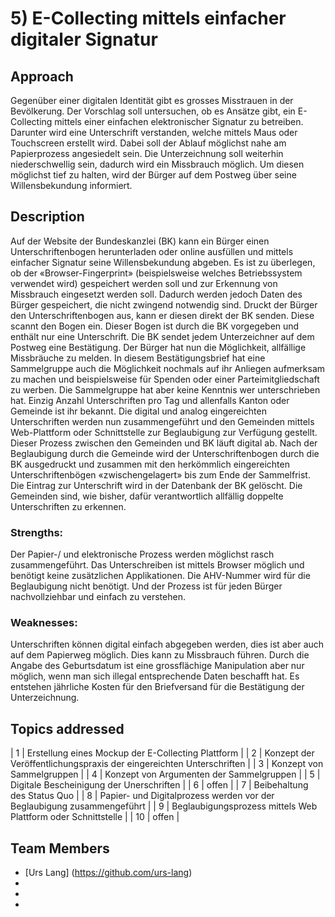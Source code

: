 # 5) E-Collecting mittels einfacher digitaler Signatur

## Approach

Gegenüber einer digitalen Identität gibt es grosses Misstrauen in der Bevölkerung. Der Vorschlag soll untersuchen, ob es Ansätze gibt, ein E-Collecting mittels einer einfachen elektronischer Signatur zu betreiben. Darunter wird eine Unterschrift verstanden, welche mittels Maus oder Touchscreen erstellt wird. Dabei soll der Ablauf möglichst nahe am Papierprozess angesiedelt sein. Die Unterzeichnung soll weiterhin niederschwellig sein, dadurch wird ein Missbrauch möglich. Um diesen möglichst tief zu halten, wird der Bürger auf dem Postweg über seine Willensbekundung informiert.

## Description

Auf der Website der Bundeskanzlei (BK) kann ein Bürger einen Unterschriftenbogen herunterladen oder online ausfüllen und mittels einfacher Signatur seine Willensbekundung abgeben. Es ist zu überlegen, ob der «Browser-Fingerprint» (beispielsweise welches Betriebssystem verwendet wird) gespeichert werden soll und zur Erkennung von Missbrauch eingesetzt werden soll. Dadurch werden jedoch Daten des Bürger gespeichert, die nicht zwingend notwendig sind.
Druckt der Bürger den Unterschriftenbogen aus, kann er diesen direkt der BK senden. Diese scannt den Bogen ein. Dieser Bogen ist durch die BK vorgegeben und enthält nur eine Unterschrift.
Die BK sendet jedem Unterzeichner auf dem Postweg eine Bestätigung. Der Bürger hat nun die Möglichkeit, allfällige Missbräuche zu melden. In diesem Bestätigungsbrief hat eine Sammelgruppe auch die Möglichkeit nochmals auf ihr Anliegen aufmerksam zu machen und beispielsweise für Spenden oder einer Parteimitgliedschaft zu werben. Die Sammelgruppe hat aber keine Kenntnis wer unterschrieben hat. Einzig Anzahl Unterschriften pro Tag und allenfalls Kanton oder Gemeinde ist ihr bekannt.
Die digital und analog eingereichten Unterschriften werden nun zusammengeführt und den Gemeinden mittels Web-Plattform oder Schnittstelle zur Beglaubigung zur Verfügung gestellt. Dieser Prozess zwischen den Gemeinden und BK läuft digital ab. Nach der Beglaubigung durch die Gemeinde wird der Unterschriftenbogen durch die BK ausgedruckt und zusammen mit den herkömmlich eingereichten Unterschriftenbögen «zwischengelagert» bis zum Ende der Sammelfrist. Die Eintrag zur Unterschrift wird in der Datenbank der BK gelöscht. Die Gemeinden sind, wie bisher, dafür verantwortlich allfällig doppelte Unterschriften zu erkennen.


### Strengths:
Der Papier-/ und elektronische Prozess werden möglichst rasch zusammengeführt. Das Unterschreiben ist mittels Browser möglich und benötigt keine zusätzlichen Applikationen. Die AHV-Nummer wird für die Beglaubigung nicht benötigt. Und der Prozess ist für jeden Bürger nachvollziehbar und einfach zu verstehen.


### Weaknesses:
Unterschriften können digital einfach abgegeben werden, dies ist aber auch auf dem Papierweg möglich. Dies kann zu Missbrauch führen. Durch die Angabe des Geburtsdatum ist eine grossflächige Manipulation aber nur möglich, wenn man sich illegal entsprechende Daten beschafft hat. Es entstehen jährliche Kosten für den Briefversand für die Bestätigung der Unterzeichnung.

## Topics addressed

| 1 | Erstellung eines Mockup der E-Collecting Plattform |
| 2 | Konzept der Veröffentlichungspraxis der eingereichten Unterschriften |
| 3 | Konzept von Sammelgruppen |
| 4 | Konzept von Argumenten der Sammelgruppen |
| 5 | Digitale Bescheinigung der Unerschriften |
| 6 | offen |
| 7 | Beibehaltung des Status Quo |
| 8 | Papier- und Digitalprozess werden vor der Beglaubigung zusammengeführt |
| 9 | Beglaubigungsprozess mittels Web Plattform oder Schnittstelle |
| 10 | offen |


## Team Members

- [Urs Lang] (https://github.com/urs-lang)
- 
- 
- 
